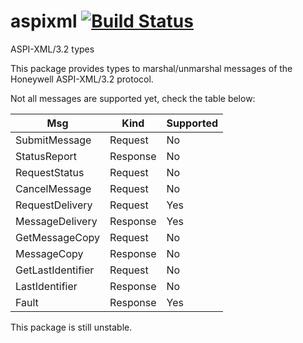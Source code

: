 # aspixml [![Build Status](https://travis-ci.org/larixsource/aspixml.svg?branch=master)](https://travis-ci.org/larixsource/aspixml)
ASPI-XML/3.2 types

This package provides types to marshal/unmarshal messages of the Honeywell ASPI-XML/3.2 protocol.

Not all messages are supported yet, check the table below:

Msg | Kind | Supported
--- | --- | ---
SubmitMessage | Request | No
StatusReport | Response | No
RequestStatus | Request | No
CancelMessage | Request | No
RequestDelivery | Request | Yes
MessageDelivery | Response | Yes
GetMessageCopy | Request | No
MessageCopy | Response | No
GetLastIdentifier | Request | No
LastIdentifier | Response | No
Fault | Response | Yes

This package is still unstable.
